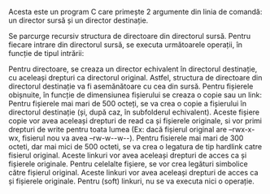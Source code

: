 
Acesta este un program C care primește 2 argumente din linia de comandă: un director sursă și un director destinație.

Se parcurge recursiv structura de directoare din directorul sursă. Pentru fiecare intrare din directorul sursă, se executa următoarele operații, în funcție de tipul intrării:

Pentru directoare, se creaza un director echivalent în directorul destinație, cu aceleași drepturi ca directorul original. Astfel, structura de directoare din directorul destinație va fi asemănătoare cu cea din sursă.
Pentru fișierele obișnuite, în funcție de dimensiunea fișierului se creaza o copie sau un link:
Pentru fișierele mai mari de 500 octeți, se va crea o copie a fișierului în directorul destinație (și, după caz, în subfolderul echivalent). Aceste fișiere copie vor avea aceleași drepturi de read ca și fișierele originale, si vor primi drepturi de write pentru toata lumea (Ex: dacă fișierul original are –rwx-x-wx, fisierul nou va avea –rw-w--w--).
Pentru fisierele mai mari de 300 octeti, dar mai mici de 500 octeti, se va crea o legatura de tip hardlink catre fisierul original. Aceste linkuri vor avea aceleași drepturi de acces ca și fișierele originale.
Pentru celelalte fișiere, se vor crea legături simbolice către fișierul original. Aceste linkuri vor avea aceleași drepturi de acces ca și fișierele originale.
Pentru (soft) linkuri, nu se va executa nici o operație.
